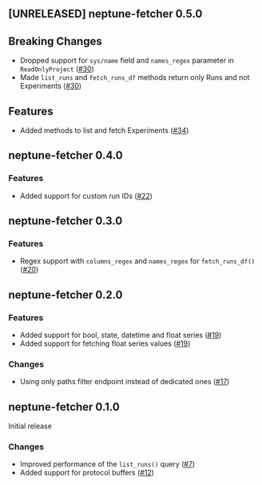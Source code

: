 ## [UNRELEASED] neptune-fetcher 0.5.0

## Breaking Changes
- Dropped support for `sys/name` field and `names_regex` parameter in `ReadOnlyProject` ([#30](https://github.com/neptune-ai/neptune-fetcher/pull/30))
- Made `list_runs` and `fetch_runs_df` methods return only Runs and not Experiments ([#30](https://github.com/neptune-ai/neptune-fetcher/pull/30))

## Features
- Added methods to list and fetch Experiments ([#34](https://github.com/neptune-ai/neptune-fetcher/pull/34))


## neptune-fetcher 0.4.0

### Features
- Added support for custom run IDs ([#22](https://github.com/neptune-ai/neptune-fetcher/pull/21))


## neptune-fetcher 0.3.0

### Features
- Regex support with `columns_regex` and `names_regex` for `fetch_runs_df()` ([#20](https://github.com/neptune-ai/neptune-fetcher/pull/20))


## neptune-fetcher 0.2.0

### Features
- Added support for bool, state, datetime and float series ([#19](https://github.com/neptune-ai/neptune-fetcher/pull/19))
- Added support for fetching float series values ([#19](https://github.com/neptune-ai/neptune-fetcher/pull/19))

### Changes
- Using only paths filter endpoint instead of dedicated ones ([#17](https://github.com/neptune-ai/neptune-fetcher/pull/17))


## neptune-fetcher 0.1.0

Initial release

### Changes
- Improved performance of the `list_runs()` query ([#7](https://github.com/neptune-ai/neptune-fetcher/pull/7))
- Added support for protocol buffers ([#12](https://github.com/neptune-ai/neptune-fetcher/pull/12))
